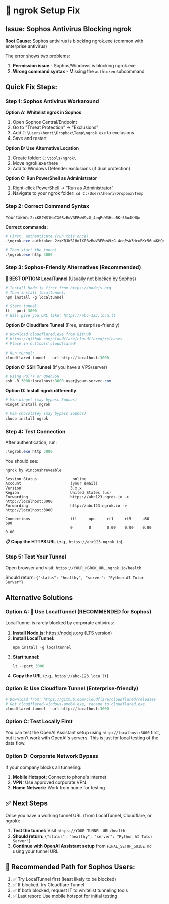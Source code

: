 # 🔧 ngrok Setup Fix

## Issue: Sophos Antivirus Blocking ngrok

**Root Cause:** Sophos antivirus is blocking ngrok.exe (common with enterprise antivirus)

The error shows two problems:
1. **Permission issue** - Sophos/Windows is blocking ngrok.exe
2. **Wrong command syntax** - Missing the `authtoken` subcommand

## Quick Fix Steps:

### Step 1: Sophos Antivirus Workaround

**Option A: Whitelist ngrok in Sophos**
1. Open Sophos Central/Endpoint
2. Go to "Threat Protection" → "Exclusions"
3. Add `C:\Users\henri\Dropbox\Temp\ngrok.exe` to exclusions
4. Save and restart

**Option B: Use Alternative Location**
1. Create folder: `C:\tools\ngrok\`
2. Move ngrok.exe there
3. Add to Windows Defender exclusions (if dual protection)

**Option C: Run PowerShell as Administrator**
1. Right-click PowerShell → "Run as Administrator"
2. Navigate to your ngrok folder: `cd C:\Users\henri\Dropbox\Temp`

### Step 2: Correct Command Syntax
Your token: `2zxKBJWS1HoIX08zBwV3EBwW9zG_4eqPsW3HcuBKr56u4KHQo`

**Correct commands:**
```powershell
# First, authenticate (run this once)
.\ngrok.exe authtoken 2zxKBJWS1HoIX08zBwV3EBwW9zG_4eqPsW3HcuBKr56u4KHQo

# Then start the tunnel
.\ngrok.exe http 3000
```

### Step 3: Sophos-Friendly Alternatives (Recommended)

**🌟 BEST OPTION: LocalTunnel** (Usually not blocked by Sophos)
```powershell
# Install Node.js first from https://nodejs.org
# Then install localtunnel:
npm install -g localtunnel

# Start tunnel:
lt --port 3000
# Will give you URL like: https://abc-123.loca.lt
```

**Option B: Cloudflare Tunnel** (Free, enterprise-friendly)
```powershell
# Download cloudflared.exe from GitHub
# https://github.com/cloudflare/cloudflared/releases
# Place in C:\tools\cloudflared\

# Run tunnel:
cloudflared tunnel --url http://localhost:3000
```

**Option C: SSH Tunnel** (If you have a VPS/server)
```powershell
# Using PuTTY or OpenSSH
ssh -R 3000:localhost:3000 user@your-server.com
```

**Option D: Install ngrok differently**
```powershell
# Via winget (may bypass Sophos)
winget install ngrok

# Via chocolatey (may bypass Sophos)
choco install ngrok
```

### Step 4: Test Connection

After authentication, run:
```powershell
.\ngrok.exe http 3000
```

You should see:
```
ngrok by @inconshreveable

Session Status                online
Account                      (your email)
Version                      3.x.x
Region                       United States (us)
Forwarding                   https://abc123.ngrok.io -> http://localhost:3000
Forwarding                   http://abc123.ngrok.io -> http://localhost:3000

Connections                  ttl     opn     rt1     rt5     p50     p90
                             0       0       0.00    0.00    0.00    0.00
```

**📋 Copy the HTTPS URL** (e.g., `https://abc123.ngrok.io`)

### Step 5: Test Your Tunnel

Open browser and visit: `https://YOUR_NGROK_URL.ngrok.io/health`

Should return: `{"status": "healthy", "server": "Python AI Tutor Server"}`

## Alternative Solutions

### Option A: 🚀 Use LocalTunnel (RECOMMENDED for Sophos)
LocalTunnel is rarely blocked by corporate antivirus:

1. **Install Node.js:** https://nodejs.org (LTS version)
2. **Install LocalTunnel:**
   ```powershell
   npm install -g localtunnel
   ```
3. **Start tunnel:**
   ```powershell
   lt --port 3000
   ```
4. **Copy the URL** (e.g., `https://abc-123.loca.lt`)

### Option B: Use Cloudflare Tunnel (Enterprise-friendly)
```powershell
# Download from: https://github.com/cloudflare/cloudflared/releases
# Get cloudflared-windows-amd64.exe, rename to cloudflared.exe
cloudflared tunnel --url http://localhost:3000
```

### Option C: Test Locally First
You can test the OpenAI Assistant setup using `http://localhost:3000` first, but it won't work with OpenAI's servers. This is just for local testing of the data flow.

### Option D: Corporate Network Bypass
If your company blocks all tunneling:
1. **Mobile Hotspot:** Connect to phone's internet
2. **VPN:** Use approved corporate VPN
3. **Home Network:** Work from home for testing

## ✅ Next Steps

Once you have a working tunnel URL (from LocalTunnel, Cloudflare, or ngrok):

1. **Test the tunnel:** Visit `https://YOUR-TUNNEL-URL/health`
2. **Should return:** `{"status": "healthy", "server": "Python AI Tutor Server"}`
3. **Continue with OpenAI Assistant setup** from `FINAL_SETUP_GUIDE.md` using your tunnel URL

## 🎯 Recommended Path for Sophos Users:
1. ✅ Try LocalTunnel first (least likely to be blocked)
2. ✅ If blocked, try Cloudflare Tunnel
3. ✅ If both blocked, request IT to whitelist tunneling tools
4. ✅ Last resort: Use mobile hotspot for initial testing